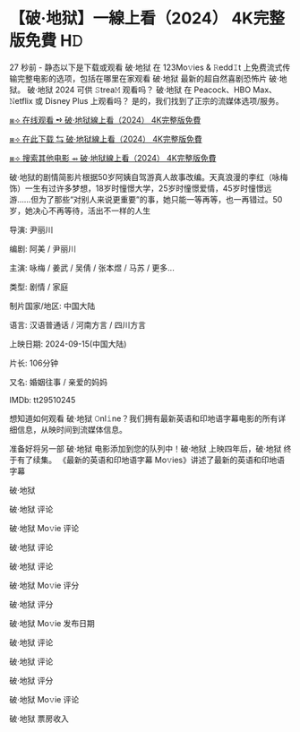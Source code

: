 # 【破·地狱】一線上看（2024） 4K完整版免費 H𝙳


27 秒前 - 静态以下是下载或观看 破·地狱 在 123Mo𝚟ies & 𝚁edd𝙸t 上免费流式传输完整电影的选项，包括在哪里在家观看 破·地狱 最新的超自然喜剧恐怖片 破·地狱。 破·地狱 2024 可供 𝚂trea𝙼 观看吗？ 破·地狱 在 Peacock、HBO Max、𝙽etflix 或 Disney Plus 上观看吗？ 是的，我们找到了正宗的流媒体选项/服务。

[⧆⟢ 在线观看 ➺ 破·地狱線上看（2024） 4K完整版免費](https://t.co/GqwB87kfvR)

[⧆⟢ 在此下载 ⇆ 破·地狱線上看（2024） 4K完整版免費](https://t.co/GqwB87kfvR)

[⧆⟢ 搜索其他电影 ⇴ 破·地狱線上看（2024） 4K完整版免費](https://t.co/GqwB87kfvR)

破·地狱的剧情简影片根据50岁阿姨自驾游真人故事改编。天真浪漫的李红（咏梅 饰）一生有过许多梦想，18岁时憧憬大学，25岁时憧憬爱情，45岁时憧憬远游……但为了那些“对别人来说更重要”的事，她只能一等再等，也一再错过。50岁，她决心不再等待，活出不一样的人生

导演: 尹丽川

编剧: 阿美 / 尹丽川

主演: 咏梅 / 姜武 / 吴倩 / 张本煜 / 马苏 / 更多...

类型: 剧情 / 家庭

制片国家/地区: 中国大陆

语言: 汉语普通话 / 河南方言 / 四川方言

上映日期: 2024-09-15(中国大陆)

片长: 106分钟

又名: 婚姻往事 / 亲爱的妈妈

IMDb: tt29510245

想知道如何观看 破·地狱 𝙾nl𝚒ne？我们拥有最新英语和印地语字幕电影的所有详细信息，从映时间到流媒体信息。

准备好将另一部 破·地狱 电影添加到您的队列中！破·地狱 上映四年后，破·地狱 终于有了续集。 《最新的英语和印地语字幕 Mo𝚟ies》讲述了最新的英语和印地语字幕

破·地狱

破·地狱 评论

破·地狱 Mo𝚟ie 评论

破·地狱 评论

破·地狱 评论

破·地狱 Mo𝚟ie 评分

破·地狱 评分

破·地狱 Mo𝚟ie 发布日期

破·地狱 评论

破·地狱 评论

破·地狱 评分

破·地狱 Mo𝚟ie 评论

破·地狱 票房收入
